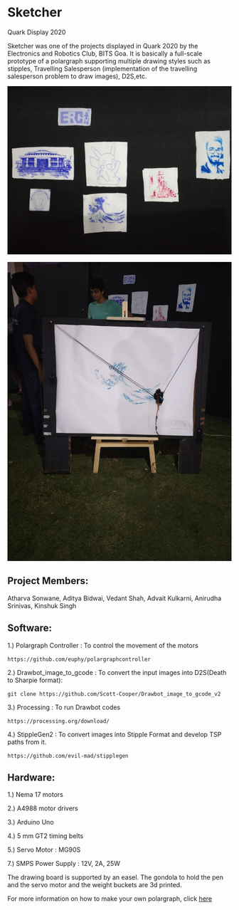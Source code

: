 # Sketcher
Quark Display 2020

Sketcher was one of the projects displayed in Quark 2020 by the Electronics and Robotics Club, BITS Goa. It is basically a full-scale prototype of a polargraph supporting multiple drawing styles such as stipples, Travelling Salesperson (implementation of the travelling salesperson problem to draw images), D2S,etc.

<p>
<img src = "https://github.com/ERC-BPGC/Sketcher/blob/master/Test%20_Images/WhatsApp%20Image%202020-04-03%20at%2015.57.29.jpeg">
</p>
<p>
<img src = "https://github.com/ERC-BPGC/Sketcher/blob/master/Test%20_Images/WhatsApp%20Image%202020-04-03%20at%2015.57.29%20(1).jpeg">
</p>

## Project Members:

Atharva Sonwane, Aditya Bidwai, Vedant Shah, Advait Kulkarni, Anirudha Srinivas, Kinshuk Singh

## Software:

1.) Polargraph Controller : To control the movement of the motors

    https://github.com/euphy/polargraphcontroller

2.) Drawbot_image_to_gcode : To convert the input images into D2S(Death to Sharpie format):

    git clone https://github.com/Scott-Cooper/Drawbot_image_to_gcode_v2

3.) Processing : To run Drawbot codes

    https://processing.org/download/
  
4.) StippleGen2 : To convert images into Stipple Format and develop TSP paths from it.

    https://github.com/evil-mad/stipplegen

## Hardware:

1.) Nema 17 motors

2.) A4988 motor drivers

3.) Arduino Uno

4.) 5 mm GT2 timing belts

5.) Servo Motor : MG90S

7.) SMPS Power Supply : 12V, 2A, 25W

The drawing board is supported by an easel. The gondola to hold the pen and the servo motor and the weight buckets are 3d printed.

For more information on how to make your own polargraph, click [here](https://www.instructables.com/id/Polargraph-Drawing-Machine/)





  


